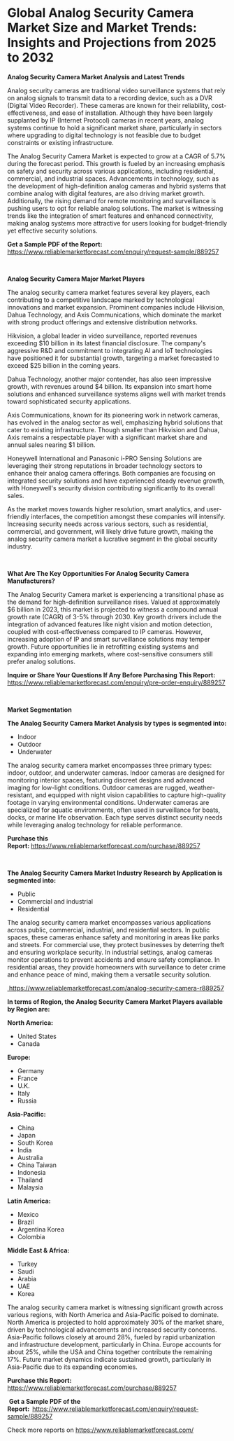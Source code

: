 <p><h1>Global Analog Security Camera Market Size and Market Trends: Insights and Projections from 2025 to 2032</h1></p><p><strong>Analog Security Camera Market Analysis and Latest Trends</strong></p>
<p><p>Analog security cameras are traditional video surveillance systems that rely on analog signals to transmit data to a recording device, such as a DVR (Digital Video Recorder). These cameras are known for their reliability, cost-effectiveness, and ease of installation. Although they have been largely supplanted by IP (Internet Protocol) cameras in recent years, analog systems continue to hold a significant market share, particularly in sectors where upgrading to digital technology is not feasible due to budget constraints or existing infrastructure.</p><p>The Analog Security Camera Market is expected to grow at a CAGR of 5.7% during the forecast period. This growth is fueled by an increasing emphasis on safety and security across various applications, including residential, commercial, and industrial spaces. Advancements in technology, such as the development of high-definition analog cameras and hybrid systems that combine analog with digital features, are also driving market growth. Additionally, the rising demand for remote monitoring and surveillance is pushing users to opt for reliable analog solutions. The market is witnessing trends like the integration of smart features and enhanced connectivity, making analog systems more attractive for users looking for budget-friendly yet effective security solutions.</p></p>
<p><strong>Get a Sample PDF of the Report:&nbsp;</strong> <a href="https://www.reliablemarketforecast.com/enquiry/request-sample/889257?utm_campaign=2200&utm_medium=2&utm_source=Github&utm_content=ia&utm_term=11022025&utm_id=analog-security-camera">https://www.reliablemarketforecast.com/enquiry/request-sample/889257</a></p>
<p>&nbsp;</p>
<p><strong>Analog Security Camera Major Market Players</strong></p>
<p><p>The analog security camera market features several key players, each contributing to a competitive landscape marked by technological innovations and market expansion. Prominent companies include Hikvision, Dahua Technology, and Axis Communications, which dominate the market with strong product offerings and extensive distribution networks.</p><p>Hikvision, a global leader in video surveillance, reported revenues exceeding $10 billion in its latest financial disclosure. The company's aggressive R&D and commitment to integrating AI and IoT technologies have positioned it for substantial growth, targeting a market forecasted to exceed $25 billion in the coming years.</p><p>Dahua Technology, another major contender, has also seen impressive growth, with revenues around $4 billion. Its expansion into smart home solutions and enhanced surveillance systems aligns well with market trends toward sophisticated security applications.</p><p>Axis Communications, known for its pioneering work in network cameras, has evolved in the analog sector as well, emphasizing hybrid solutions that cater to existing infrastructure. Though smaller than Hikvision and Dahua, Axis remains a respectable player with a significant market share and annual sales nearing $1 billion.</p><p>Honeywell International and Panasonic i-PRO Sensing Solutions are leveraging their strong reputations in broader technology sectors to enhance their analog camera offerings. Both companies are focusing on integrated security solutions and have experienced steady revenue growth, with Honeywell's security division contributing significantly to its overall sales.</p><p>As the market moves towards higher resolution, smart analytics, and user-friendly interfaces, the competition amongst these companies will intensify. Increasing security needs across various sectors, such as residential, commercial, and government, will likely drive future growth, making the analog security camera market a lucrative segment in the global security industry.</p></p>
<p>&nbsp;</p>
<p><strong>What Are The Key Opportunities For Analog Security Camera Manufacturers?</strong></p>
<p><p>The Analog Security Camera market is experiencing a transitional phase as the demand for high-definition surveillance rises. Valued at approximately $6 billion in 2023, this market is projected to witness a compound annual growth rate (CAGR) of 3-5% through 2030. Key growth drivers include the integration of advanced features like night vision and motion detection, coupled with cost-effectiveness compared to IP cameras. However, increasing adoption of IP and smart surveillance solutions may temper growth. Future opportunities lie in retrofitting existing systems and expanding into emerging markets, where cost-sensitive consumers still prefer analog solutions.</p></p>
<p><strong>Inquire or Share Your Questions If Any Before Purchasing This Report:</strong> <a href="https://www.reliablemarketforecast.com/enquiry/pre-order-enquiry/889257?utm_campaign=2200&utm_medium=2&utm_source=Github&utm_content=ia&utm_term=11022025&utm_id=analog-security-camera">https://www.reliablemarketforecast.com/enquiry/pre-order-enquiry/889257</a></p>
<p>&nbsp;</p>
<p><strong>Market Segmentation</strong></p>
<p><strong>The Analog Security Camera Market Analysis by types is segmented into:</strong></p>
<p><ul><li>Indoor</li><li>Outdoor</li><li>Underwater</li></ul></p>
<p><p>The analog security camera market encompasses three primary types: indoor, outdoor, and underwater cameras. Indoor cameras are designed for monitoring interior spaces, featuring discreet designs and advanced imaging for low-light conditions. Outdoor cameras are rugged, weather-resistant, and equipped with night vision capabilities to capture high-quality footage in varying environmental conditions. Underwater cameras are specialized for aquatic environments, often used in surveillance for boats, docks, or marine life observation. Each type serves distinct security needs while leveraging analog technology for reliable performance.</p></p>
<p><strong>Purchase this Report:&nbsp;</strong><a href="https://www.reliablemarketforecast.com/purchase/889257?utm_campaign=2200&utm_medium=2&utm_source=Github&utm_content=ia&utm_term=11022025&utm_id=analog-security-camera">https://www.reliablemarketforecast.com/purchase/889257</a></p>
<p>&nbsp;</p>
<p><strong>The Analog Security Camera Market Industry Research by Application is segmented into:</strong></p>
<p><ul><li>Public</li><li>Commercial and industrial</li><li>Residential</li></ul></p>
<p><p>The analog security camera market encompasses various applications across public, commercial, industrial, and residential sectors. In public spaces, these cameras enhance safety and monitoring in areas like parks and streets. For commercial use, they protect businesses by deterring theft and ensuring workplace security. In industrial settings, analog cameras monitor operations to prevent accidents and ensure safety compliance. In residential areas, they provide homeowners with surveillance to deter crime and enhance peace of mind, making them a versatile security solution.</p></p>
<p><a href="https://www.reliablemarketforecast.com/analog-security-camera-r889257?utm_campaign=2200&utm_medium=2&utm_source=Github&utm_content=ia&utm_term=11022025&utm_id=analog-security-camera">&nbsp;https://www.reliablemarketforecast.com/analog-security-camera-r889257</a></p>
<p><strong>In terms of Region, the Analog Security Camera Market Players available by Region are:</strong></p>
<p>
    <p> <strong> North America: </strong>
        <ul>
            <li>United States</li>
            <li>Canada</li>
        </ul>
        </p> 
    <p> <strong> Europe: </strong>
        <ul>
            <li>Germany</li>
            <li>France</li>
            <li>U.K.</li>
            <li>Italy</li>
            <li>Russia</li>
        </ul>
        </p> 
    <p> <strong> Asia-Pacific: </strong>
        <ul>
            <li>China</li>
            <li>Japan</li>
            <li>South Korea</li>
            <li>India</li>
            <li>Australia</li>
            <li>China Taiwan</li>
            <li>Indonesia</li>
            <li>Thailand</li>
            <li>Malaysia</li>
        </ul>
        </p> 
    <p> <strong> Latin America: </strong>
        <ul>
            <li>Mexico</li>
            <li>Brazil</li>
            <li>Argentina Korea</li>
            <li>Colombia</li>
        </ul>
        </p> 
    <p> <strong> Middle East & Africa: </strong>
        <ul>
            <li>Turkey</li>
            <li>Saudi</li>
            <li>Arabia</li>
            <li>UAE</li>
            <li>Korea</li>
        </ul>
    </p>
    </p>
<p><p>The analog security camera market is witnessing significant growth across various regions, with North America and Asia-Pacific poised to dominate. North America is projected to hold approximately 30% of the market share, driven by technological advancements and increased security concerns. Asia-Pacific follows closely at around 28%, fueled by rapid urbanization and infrastructure development, particularly in China. Europe accounts for about 25%, while the USA and China together contribute the remaining 17%. Future market dynamics indicate sustained growth, particularly in Asia-Pacific due to its expanding economies.</p></p>
<p><strong>Purchase this Report: </strong><a href="https://www.reliablemarketforecast.com/purchase/889257?utm_campaign=2200&utm_medium=2&utm_source=Github&utm_content=ia&utm_term=11022025&utm_id=analog-security-camera">https://www.reliablemarketforecast.com/purchase/889257</a></p>
<p>&nbsp;<strong>Get a Sample PDF of the Report:&nbsp;&nbsp;</strong><a href="https://www.reliablemarketforecast.com/enquiry/request-sample/889257?utm_campaign=2200&utm_medium=2&utm_source=Github&utm_content=ia&utm_term=11022025&utm_id=analog-security-camera">https://www.reliablemarketforecast.com/enquiry/request-sample/889257</a></p>
<p><strong></strong></p>
<p>Check more reports on <a href="https://www.reliablemarketforecast.com/?utm_campaign=2200&utm_medium=2&utm_source=Github&utm_content=ia&utm_term=11022025&utm_id=analog-security-camera">https://www.reliablemarketforecast.com/</a></p>